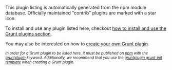 This plugin listing is automatically generated from the npm module database.
Officially maintained "contrib" plugins are marked with a star
<span class='icon-star'></span> icon.

To install and use any plugin listed here, checkout [how to install and use the Grunt plugins section](http://gruntjs.com/getting-started#installing-grunt-and-gruntplugins).

You may also be interested on how to [create your own Grunt plugin](http://gruntjs.com/creating-plugins).

<small><i>
In order for a Grunt plugin to be listed here, it must be published on
<a href="https://npmjs.org/">npm</a> with the
<a href="https://npmjs.org/browse/keyword/gruntplugin">gruntplugin</a> keyword.
Additionally, we recommend that you use the
<a href="https://github.com/gruntjs/grunt-init-gruntplugin">gruntplugin grunt-init template</a>
when creating a Grunt plugin.</small></i>
